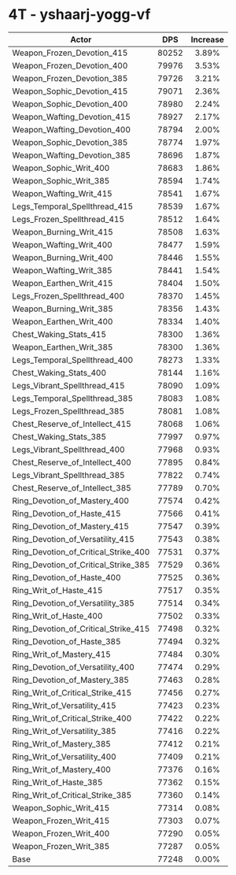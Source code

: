 # 4T - yshaarj-yogg-vf
| Actor | DPS | Increase |
|---|:---:|:---:|
|Weapon_Frozen_Devotion_415|80252|3.89%|
|Weapon_Frozen_Devotion_400|79976|3.53%|
|Weapon_Frozen_Devotion_385|79726|3.21%|
|Weapon_Sophic_Devotion_415|79071|2.36%|
|Weapon_Sophic_Devotion_400|78980|2.24%|
|Weapon_Wafting_Devotion_415|78927|2.17%|
|Weapon_Wafting_Devotion_400|78794|2.00%|
|Weapon_Sophic_Devotion_385|78774|1.97%|
|Weapon_Wafting_Devotion_385|78696|1.87%|
|Weapon_Sophic_Writ_400|78683|1.86%|
|Weapon_Sophic_Writ_385|78594|1.74%|
|Weapon_Wafting_Writ_415|78541|1.67%|
|Legs_Temporal_Spellthread_415|78539|1.67%|
|Legs_Frozen_Spellthread_415|78512|1.64%|
|Weapon_Burning_Writ_415|78508|1.63%|
|Weapon_Wafting_Writ_400|78477|1.59%|
|Weapon_Burning_Writ_400|78446|1.55%|
|Weapon_Wafting_Writ_385|78441|1.54%|
|Weapon_Earthen_Writ_415|78404|1.50%|
|Legs_Frozen_Spellthread_400|78370|1.45%|
|Weapon_Burning_Writ_385|78356|1.43%|
|Weapon_Earthen_Writ_400|78334|1.40%|
|Chest_Waking_Stats_415|78300|1.36%|
|Weapon_Earthen_Writ_385|78300|1.36%|
|Legs_Temporal_Spellthread_400|78273|1.33%|
|Chest_Waking_Stats_400|78144|1.16%|
|Legs_Vibrant_Spellthread_415|78090|1.09%|
|Legs_Temporal_Spellthread_385|78083|1.08%|
|Legs_Frozen_Spellthread_385|78081|1.08%|
|Chest_Reserve_of_Intellect_415|78068|1.06%|
|Chest_Waking_Stats_385|77997|0.97%|
|Legs_Vibrant_Spellthread_400|77968|0.93%|
|Chest_Reserve_of_Intellect_400|77895|0.84%|
|Legs_Vibrant_Spellthread_385|77822|0.74%|
|Chest_Reserve_of_Intellect_385|77789|0.70%|
|Ring_Devotion_of_Mastery_400|77574|0.42%|
|Ring_Devotion_of_Haste_415|77566|0.41%|
|Ring_Devotion_of_Mastery_415|77547|0.39%|
|Ring_Devotion_of_Versatility_415|77543|0.38%|
|Ring_Devotion_of_Critical_Strike_400|77531|0.37%|
|Ring_Devotion_of_Critical_Strike_385|77529|0.36%|
|Ring_Devotion_of_Haste_400|77525|0.36%|
|Ring_Writ_of_Haste_415|77517|0.35%|
|Ring_Devotion_of_Versatility_385|77514|0.34%|
|Ring_Writ_of_Haste_400|77502|0.33%|
|Ring_Devotion_of_Critical_Strike_415|77498|0.32%|
|Ring_Devotion_of_Haste_385|77494|0.32%|
|Ring_Writ_of_Mastery_415|77484|0.30%|
|Ring_Devotion_of_Versatility_400|77474|0.29%|
|Ring_Devotion_of_Mastery_385|77463|0.28%|
|Ring_Writ_of_Critical_Strike_415|77456|0.27%|
|Ring_Writ_of_Versatility_415|77423|0.23%|
|Ring_Writ_of_Critical_Strike_400|77422|0.22%|
|Ring_Writ_of_Versatility_385|77416|0.22%|
|Ring_Writ_of_Mastery_385|77412|0.21%|
|Ring_Writ_of_Versatility_400|77409|0.21%|
|Ring_Writ_of_Mastery_400|77376|0.16%|
|Ring_Writ_of_Haste_385|77362|0.15%|
|Ring_Writ_of_Critical_Strike_385|77360|0.14%|
|Weapon_Sophic_Writ_415|77314|0.08%|
|Weapon_Frozen_Writ_415|77303|0.07%|
|Weapon_Frozen_Writ_400|77290|0.05%|
|Weapon_Frozen_Writ_385|77287|0.05%|
|Base|77248|0.00%|
